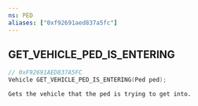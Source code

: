 ```yaml
---
ns: PED
aliases: ["0xf92691aed837a5fc"]
---
```

## GET_VEHICLE_PED_IS_ENTERING

```c
// 0xF92691AED837A5FC
Vehicle GET_VEHICLE_PED_IS_ENTERING(Ped ped);
```

```
Gets the vehicle that the ped is trying to get into.
```
